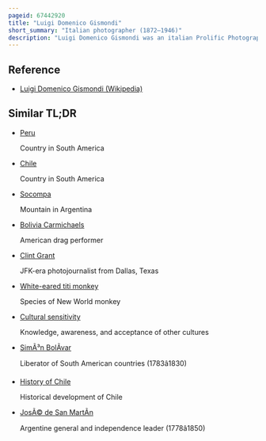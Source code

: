 ```yaml
---
pageid: 67442920
title: "Luigi Domenico Gismondi"
short_summary: "Italian photographer (1872–1946)"
description: "Luigi Domenico Gismondi was an italian Prolific Photographer, Photographic-Supplies Vendor, and Postcard Publisher active in Bolivia and the Areas of southern Peru and northern Chile. Gismondi was a Pioneer in Photography in Bolivia, documenting various cultural Aspects and numerous Personalities while at the same Time creating a comprehensive Exhibit of regional Architecture and Geography. Gismondi's Archive is notable for being one of the first to include a wide Range of Photos of indigenous People from different Regions."
---
```


## Reference

- [Luigi Domenico Gismondi (Wikipedia)](https://en.wikipedia.org/?curid=67442920)

## Similar TL;DR

- [Peru](/tldr/en/peru)

  Country in South America

- [Chile](/tldr/en/chile)

  Country in South America

- [Socompa](/tldr/en/socompa)

  Mountain in Argentina

- [Bolivia Carmichaels](/tldr/en/bolivia-carmichaels)

  American drag performer

- [Clint Grant](/tldr/en/clint-grant)

  JFK-era photojournalist from Dallas, Texas

- [White-eared titi monkey](/tldr/en/white-eared-titi-monkey)

  Species of New World monkey

- [Cultural sensitivity](/tldr/en/cultural-sensitivity)

  Knowledge, awareness, and acceptance of other cultures

- [SimÃ³n BolÃ­var](/tldr/en/simon-bolivar)

  Liberator of South American countries (1783â1830)

- [History of Chile](/tldr/en/history-of-chile)

  Historical development of Chile

- [JosÃ© de San MartÃ­n](/tldr/en/jose-de-san-martin)

  Argentine general and independence leader (1778â1850)
